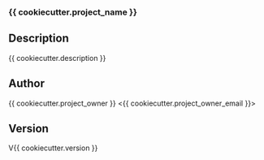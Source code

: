 ### {{ cookiecutter.project_name }} 
## Description
{{ cookiecutter.description }}

## Author
{{ cookiecutter.project_owner }} <{{ cookiecutter.project_owner_email }}>

## Version
V{{ cookiecutter.version }}